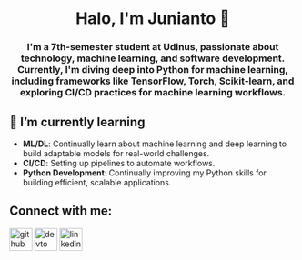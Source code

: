 <h1 align="center">Halo, I'm Junianto 👋</h1>
<h3 align="center">I'm a 7th-semester student at Udinus, passionate about technology, machine learning, and software development. Currently, I'm diving deep into Python for machine learning, including frameworks like TensorFlow, Torch, Scikit-learn, and exploring CI/CD practices for machine learning workflows.</h3>

<h2 align="left">🌱 I’m currently learning</h2>

- **ML/DL**: Continually learn about machine learning and deep learning to build adaptable models for real-world challenges.
- **CI/CD**: Setting up pipelines to automate workflows.
- **Python Development**: Continually improving my Python skills for building efficient, scalable applications.
 
<h2 align="left">Connect with me:</h2>
<p align="left">
    <a href="https://github.com/J3ndra" target="blank"><img src="https://cdn.jsdelivr.net/gh/devicons/devicon/icons/github/github-original.svg" height="40" alt="github logo"  /></a>
    <a href="https://dev.to/https://dev.to/koh_endru" target="blank"><img src="https://raw.githubusercontent.com/maurodesouza/profile-readme-generator/master/src/assets/icons/social/devto/default.svg" height="40" alt="devto logo"  /></a>
    <a href="https://linkedin.com/in/https://www.linkedin.com/in/junianto39/" target="blank"><img src="https://raw.githubusercontent.com/maurodesouza/profile-readme-generator/master/src/assets/icons/social/linkedin/default.svg" height="40" alt="linkedin logo"  /></a>
</p>
